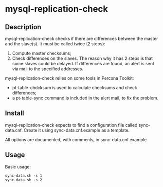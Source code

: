# mysql-replication-check

## Description

mysql-replication-check checks if there are differences between the master and the slave(s). It must be
called twice (2 steps):
1) Compute master checksums;
2) Check differences on the slaves.
The reason why it has 2 steps is that some slaves could be delayed.
If differences are found, an alert is sent via mail to the specified addresses.

mysql-replication-check relies on some tools in Percona Toolkit:
* pt-table-chdcksum is used to calculate checksums and check differences;
* a pt-table-sync command is included in the alert mail, to fix the problem.

## Install

mysql-replication-check expects to find a configuration file called sync-data.cnf. Create it
using sync-data.cnf.example as a template.

All options are documented, with comments, in sync-data.cnf.example.

## Usage

Basic usage:

```
sync-data.sh -s 1
sync-data.sh -s 2
```

